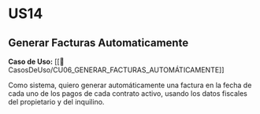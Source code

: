 # US14

## Generar Facturas Automaticamente

**Caso de Uso:** [[📄 CasosDeUso/CU06_GENERAR_FACTURAS_AUTOMÁTICAMENTE]]

Como sistema, quiero generar automáticamente una factura en la fecha de cada uno de los pagos de cada contrato activo, usando los datos fiscales del propietario y del inquilino.